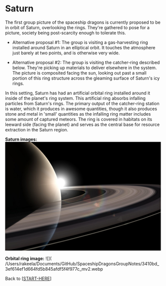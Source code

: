 # Saturn

The first group picture of the spaceship dragons is currently proposed to be in orbit of Saturn, overlooking the rings.  They're gathered to pose for a picture, society being post-scarcity enough to tolerate this.

- Alternative proposal #1: The group is visiting a gas-harvesting ring installed around Saturn in an elliptical orbit.  It touches the atmosphere just barely at two points, and is otherwise very wide.

- Alternative proposal #2:  The group is visiting the catcher-ring described below.  They're picking up materials to deliver elsewhere in the system.  The picture is composited facing the sun, looking out past a small portion of this ring structure across the gleaming surface of Saturn's icy rings.

In this setting, Saturn has had an artificial orbital ring installed around it inside of the planet's ring system.  This artificial ring absorbs infalling particles from Saturn's rings.  The primary output of the catcher-ring station is water, which it produces in awesome quantities, though it also produces stone and metal in 'small' quantities as the infalling ring matter includes some amount of captured meteors.  The ring is covered in habitats on its leeward side (facing the planet) and serves as the central base for resource extraction in the Saturn region.

**Saturn images:**
![](astro_bk_still1.jpg)

**Orbital ring image:**
![](
/Users/rakeela/Documents/GitHub/SpaceshipDragonsGroupNotes/3410bd_3ef614ef1d664fd5b845afdf5f4f977c_mv2.webp

Back to [[START-HERE]]

[//begin]: # "Autogenerated link references for markdown compatibility"
[START-HERE]: START-HERE.md "START HERE"
[//end]: # "Autogenerated link references"